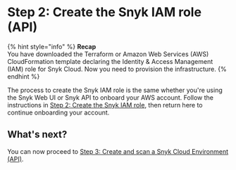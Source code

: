 # Step 2: Create the Snyk IAM role (API)

{% hint style="info" %}
**Recap**\
You have downloaded the Terraform or Amazon Web Services (AWS) CloudFormation template declaring the Identity & Access Management (IAM) role for Snyk Cloud. Now you need to provision the infrastructure.
{% endhint %}

The process to create the Snyk IAM role is the same whether you're using the Snyk Web UI or Snyk API to onboard your AWS account. Follow the instructions in [Step 2: Create the Snyk IAM role](../snyk-cloud-for-aws-web-ui/step-2-create-the-snyk-iam-role.md), then return here to continue onboarding your account.

## What's next?

You can now proceed to [Step 3: Create and scan a Snyk Cloud Environment (API)](step-3-create-and-scan-a-snyk-cloud-environment.md).
